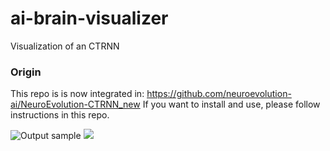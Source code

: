 # ai-brain-visualizer
Visualization of an CTRNN

### Origin
This repo is is now integrated in: https://github.com/neuroevolution-ai/NeuroEvolution-CTRNN_new
If you want to install and use, please follow instructions in this repo.

![Output sample](https://github.com/qualityland27/ai-brain-visualizer/raw/master/demo_brainVisualizer.gif) 
![](demo_brainVisualizer.gif)
